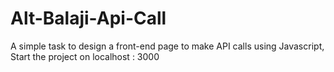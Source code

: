 # Alt-Balaji-Api-Call
A simple task to design a front-end page to make API calls using Javascript,
Start the project on localhost : 3000
